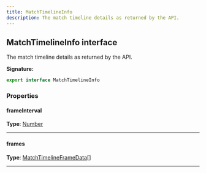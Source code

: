 ```yaml
---
title: MatchTimelineInfo
description: The match timeline details as returned by the API.
---
```


## MatchTimelineInfo interface

The match timeline details as returned by the API.

**Signature:**

```ts
export interface MatchTimelineInfo 
```

### Properties

#### frameInterval



**Type**: [Number](https://developer.mozilla.org/en-US/docs/Web/JavaScript/Reference/Global_Objects/Number)

---

#### frames



**Type**: [MatchTimelineFrameData](/api/MatchTimelineFrameData.md)[]

---

